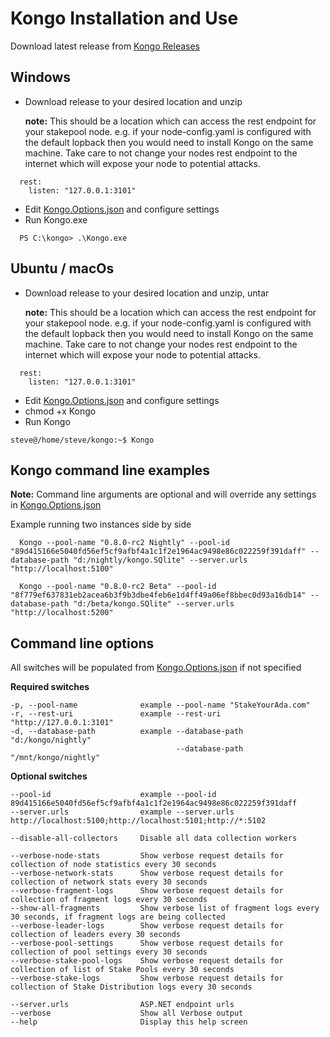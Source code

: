 # Kongo Installation and Use



Download latest release from [Kongo Releases](https://github.com/stakeyourada/Kongo/releases)

## Windows

  * Download release to your desired location and unzip
 
    **note:** This should be a location which can access the rest endpoint for your stakepool node. e.g. if your node-config.yaml is configured with the default lopback then you would need to install Kongo on the same machine.  Take care to not change your nodes rest endpoint to the internet which will expose your node to potential attacks.
  
  ```code
    rest:
      listen: "127.0.0.1:3101"
  ```
  
  * Edit [Kongo.Options.json](https://github.com/stakeyourada/Kongo/blob/master/src/Kongo/Kongo.options.json) and configure settings
  * Run Kongo.exe
```code
  PS C:\kongo> .\Kongo.exe
```


## Ubuntu / macOs

  * Download release to your desired location and unzip, untar
    
    **note:** This should be a location which can access the rest endpoint for your stakepool node. e.g. if your node-config.yaml is configured with the default lopback then you would need to install Kongo on the same machine.  Take care to not change your nodes rest endpoint to the internet which will expose your node to potential attacks.
  
  ```code
    rest:
      listen: "127.0.0.1:3101"
  ```  
  
  * Edit [Kongo.Options.json](https://github.com/stakeyourada/Kongo/blob/master/src/Kongo/Kongo.options.json) and configure settings
  * chmod +x Kongo
  * Run Kongo
```code
steve@/home/steve/kongo:~$ Kongo
```

## Kongo command line examples

**Note:** Command line arguments are optional and will override any settings in [Kongo.Options.json](https://github.com/stakeyourada/Kongo/blob/master/src/Kongo/Kongo.options.json)

Example running two instances side by side
```code
  Kongo --pool-name "0.8.0-rc2 Nightly" --pool-id "89d415166e5040fd56ef5cf9afbf4a1c1f2e1964ac9498e86c022259f391daff" --database-path "d:/nightly/kongo.SQlite" --server.urls "http://localhost:5100"
  
  Kongo --pool-name "0.8.0-rc2 Beta" --pool-id "8f779ef637831eb2acea6b3f9b3dbe4feb6e1d4ff49a06ef8bbec0d93a16db14" --database-path "d:/beta/kongo.SQlite" --server.urls "http://localhost:5200"

```

## Command line options

All switches will be populated from [Kongo.Options.json](https://github.com/stakeyourada/Kongo/blob/master/src/Kongo/Kongo.options.json) if not specified

  **Required switches**
  
    -p, --pool-name              example --pool-name "StakeYourAda.com"
    -r, --rest-uri               example --rest-uri "http://127.0.0.1:3101"
    -d, --database-path          example --database-path "d:/kongo/nightly"
                                         --database-path "/mnt/kongo/nightly"
  
  **Optional switches**
  
    --pool-id                    example --pool-id 89d415166e5040fd56ef5cf9afbf4a1c1f2e1964ac9498e86c022259f391daff
    --server.urls                example --server.urls http://localhost:5100;http://localhost:5101;http://*:5102

    --disable-all-collectors     Disable all data collection workers
    
    --verbose-node-stats         Show verbose request details for collection of node statistics every 30 seconds
    --verbose-network-stats      Show verbose request details for collection of network stats every 30 seconds
    --verbose-fragment-logs      Show verbose request details for collection of fragment logs every 30 seconds
    --show-all-fragments         Show verbose list of fragment logs every 30 seconds, if fragment logs are being collected
    --verbose-leader-logs        Show verbose request details for collection of leaders every 30 seconds
    --verbose-pool-settings      Show verbose request details for collection of pool settings every 30 seconds
    --verbose-stake-pool-logs    Show verbose request details for collection of list of Stake Pools every 30 seconds
    --verbose-stake-logs         Show verbose request details for collection of Stake Distribution logs every 30 seconds
    
    --server.urls                ASP.NET endpoint urls
    --verbose                    Show all Verbose output
    --help                       Display this help screen
